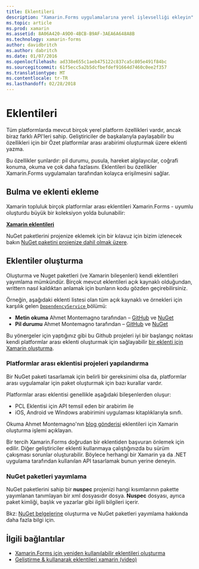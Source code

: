 ```yaml
---
title: Eklentileri
description: "Xamarin.Forms uygulamalarına yerel işlevselliği ekleyin"
ms.topic: article
ms.prod: xamarin
ms.assetid: 8A06A420-A9D0-4BCB-B9AF-3AEA6A648A8B
ms.technology: xamarin-forms
author: davidbritch
ms.author: dabritch
ms.date: 01/07/2016
ms.openlocfilehash: ad338e655c1aeb475122c837ca5c805e491f84bc
ms.sourcegitcommit: 61f5ecc5a2b5dcfbefdef91664d7460c0ee2f357
ms.translationtype: MT
ms.contentlocale: tr-TR
ms.lasthandoff: 02/28/2018
---
```

# <a name="plugins"></a>Eklentileri

Tüm platformlarda mevcut birçok yerel platform özellikleri vardır, ancak biraz farklı API'leri sahip. Geliştiriciler de başkalarıyla paylaşabilir bu özellikleri için bir Özet platformlar arası arabirimi oluşturmak üzere eklenti yazma.

Bu özellikler şunlardır: pil durumu, pusula, hareket algılayıcılar, coğrafi konuma, okuma ve çok daha fazlasını. Eklentileri bu özellikler Xamarin.Forms uygulamaları tarafından kolayca erişilmesini sağlar.

## <a name="finding-and-adding-plugins"></a>Bulma ve eklenti ekleme

Xamarin topluluk birçok platformlar arası eklentileri Xamarin.Forms - uyumlu oluşturdu büyük bir koleksiyon yolda bulunabilir:

[**Xamarin eklentileri**](https://github.com/xamarin/plugins)

NuGet paketlerini projenize eklemek için bir kılavuz için bizim izlenecek bakın [NuGet paketini projenize dahil olmak üzere](/visualstudio/mac/nuget-walkthrough/).


## <a name="creating-plugins"></a>Eklentiler oluşturma

Oluşturma ve Nuget paketleri (ve Xamarin bileşenleri) kendi eklentileri yayımlama mümkündür. Birçok mevcut eklentileri açık kaynaklı olduğundan, writtern nasıl kaldıktan anlamak için bunların kodu gözden geçirebilirsiniz.

Örneğin, aşağıdaki eklenti listesi olan tüm açık kaynaklı ve örnekleri için karşılık gelen [ `DependencyService` ](~/xamarin-forms/app-fundamentals/dependency-service/index.md) bölümü:

- **Metin okuma** Ahmet Montemagno tarafından &ndash; [GitHub](https://github.com/jamesmontemagno/Xamarin.Plugins/tree/master/TextToSpeech) ve [NuGet  ](https://www.nuget.org/packages/Xam.Plugin.Battery)
- **Pil durumu** Ahmet Montemagno tarafından &ndash; [GitHub](https://github.com/jamesmontemagno/Xamarin.Plugins/tree/master/Battery) ve [NuGet](https://www.nuget.org/packages/Xam.Plugins.TextToSpeech/)

Bu yönergeler için yaptığınız gibi bu Github projeleri iyi bir başlangıç noktası kendi platformlar arası eklenti oluşturmak için sağlayabilir [bir eklenti için Xamarin oluşturma](https://github.com/xamarin/plugins#create-a-plugin-for-xamarin).

### <a name="structuring-cross-platform-plugin-projects"></a>Platformlar arası eklentisi projeleri yapılandırma

Bir NuGet paketi tasarlamak için belirli bir gereksinimi olsa da, platformlar arası uygulamalar için paket oluşturmak için bazı kurallar vardır.

Platformlar arası eklentisi genellikle aşağıdaki bileşenlerden oluşur:

- PCL Eklentisi için API temsil eden bir arabirim ile
- iOS, Android ve Windows arabirimini uygulaması kitaplıklarıyla sınıfı.

Okuma Ahmet Montemagno'nın [blog gönderisi](https://blog.xamarin.com/creating-reusable-plugins-for-xamarin-forms/) eklentileri için Xamarin oluşturma işlemi açıklayan.

Bir tercih Xamarin.Forms doğrudan bir eklentiden başvuran önlemek için edilir.
Diğer geliştiriciler eklenti kullanmaya çalıştığınızda bu sürüm çakışması sorunlar oluşturabilir. Böylece herhangi bir Xamarin ya da .NET uygulama tarafından kullanılan API tasarlamak bunun yerine deneyin.

### <a name="publishing-nuget-packages"></a>NuGet paketleri yayımlama

NuGet paketlerini sahip bir **nuspec** projenizi hangi kısımlarının pakette yayımlanan tanımlayan bir xml dosyasıdır dosya. **Nuspec** dosyası, ayrıca paket kimliği, başlık ve yazarlar gibi ilgili bilgileri içerir.

Bkz: [NuGet belgelerine](http://docs.nuget.org/create/creating-and-publishing-a-package) oluşturma ve NuGet paketleri yayımlama hakkında daha fazla bilgi için.


## <a name="related-links"></a>İlgili bağlantılar

- [Xamarin.Forms için yeniden kullanılabilir eklentileri oluşturma](https://blog.xamarin.com/creating-reusable-plugins-for-xamarin-forms)
- [Geliştirme & kullanarak eklentileri xamarin (video)](https://university.xamarin.com/guestlectures/using-developing-plugins-for-xamarin)
